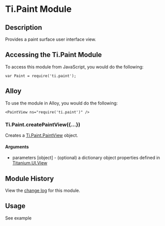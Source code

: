 # Ti.Paint Module

## Description

Provides a paint surface user interface view.

## Accessing the Ti.Paint Module

To access this module from JavaScript, you would do the following:

	var Paint = require('ti.paint');
	
## Alloy

To use the module in Alloy, you would do the following:

	<PaintView ns="require('ti.paint')" />

### Ti.Paint.createPaintView({...})

Creates a [Ti.Paint.PaintView][] object.

#### Arguments

* parameters [object] - (optional) a dictionary object properties defined in [Titanium.UI.View][]
                                                                                                 
## Module History

View the [change log](changelog.html) for this module.

## Usage

See example

[Ti.Paint.PaintView]: paintView.html
[Titanium.UI.View]: http://developer.appcelerator.com/apidoc/mobile/latest/Titanium.UI.View-object.html

